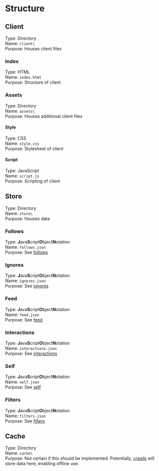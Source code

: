 # Structure
## Client
Type: Directory  
Name: `client\`  
Purpose: Houses client files

### Index
Type: HTML  
Name: `index.html`  
Purpose: Structure of client

### Assets
Type: Directory  
Name: `assets\`  
Purpose: Houses additional client files

#### Style
Type: CSS  
Name: `style.css`  
Purpose: Stylesheet of client

#### Script
Type: JavaScript  
Name: `script.js`  
Purpose: Scripting of client

## Store
Type: Directory  
Name: `store\`  
Purpose: Houses data

### Follows
Type: **J**ava**S**cript**O**bject**N**otation  
Name: `follows.json`  
Purpose: See [follows](follows.md)

### Ignores
Type: **J**ava**S**cript**O**bject**N**otation  
Name: `ignores.json`  
Purpose: See [ignores](ignores.md)

### Feed
Type: **J**ava**S**cript**O**bject**N**otation  
Name: `feed.json`  
Purpose: See [feed](feed.md)

### Interactions
Type: **J**ava**S**cript**O**bject**N**otation  
Name: `interactions.json`  
Purpose: See [interactions](interactions.md)

### Self
Type: **J**ava**S**cript**O**bject**N**otation  
Name: `self.json`  
Purpose: See [self](self.md)

### Filters
Type: **J**ava**S**cript**O**bject**N**otation  
Name: `filters.json`  
Purpose: See [filters](filters.md)

## Cache
Type: Directory  
Name: `cache\`  
Purpose: Not certain if this should be implemented. Potentially, [crawls](concepts.md#querying-the-tree) will store data here, enabling offline use.
<!--stackedit_data:
eyJoaXN0b3J5IjpbMTc3NTEwNTMyNCwtMTk1MTU4OTQxNl19
-->